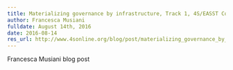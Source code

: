 ```yaml
---
title: Materializing governance by infrastructure, Track 1, 4S/EASST Conference
author: Francesca Musiani
fulldate: August 14th, 2016
date: 2016-08-14
res_url: http://www.4sonline.org/blog/post/materializing_governance_by_infrastructure
---
```

Francesca Musiani blog post

